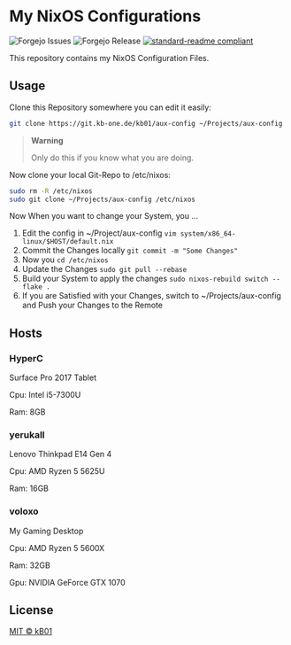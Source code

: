 # My NixOS Configurations

![Forgejo Issues](https://img.shields.io/gitea/issues/open/kb01/nix-config?gitea_url=https%3A%2F%2Fgit.kb-one.de)
![Forgejo Release](https://img.shields.io/gitea/v/release/kb01/nix-config?gitea_url=https%3A%2F%2Fgit.kb-one.de)
[![standard-readme compliant](https://img.shields.io/badge/readme%20style-standard-brightgreen.svg?style=flat-square)](https://github.com/RichardLitt/standard-readme)

This repository contains my NixOS Configuration Files.

## Usage
Clone this Repository somewhere you can edit it easily:
```bash
git clone https://git.kb-one.de/kb01/aux-config ~/Projects/aux-config
```

> **Warning**
>
> Only do this if you know what you are doing.

Now clone your local Git-Repo to /etc/nixos:
```bash
sudo rm -R /etc/nixos
sudo git clone ~/Projects/aux-config /etc/nixos
```

Now When you want to change your System, you ...
1. Edit the config in ~/Project/aux-config `vim system/x86_64-linux/$HOST/default.nix`
2. Commit the Changes locally `git commit -m "Some Changes"`
3. Now you `cd /etc/nixos`
4. Update the Changes `sudo git pull --rebase`
5. Build your System to apply the changes `sudo nixos-rebuild switch --flake .`
6. If you are Satisfied with your Changes, switch to ~/Projects/aux-config and Push your Changes to the Remote

## Hosts

### HyperC
Surface Pro 2017 Tablet

Cpu: Intel i5-7300U

Ram: 8GB

### yerukall
Lenovo Thinkpad E14 Gen 4

Cpu: AMD Ryzen 5 5625U

Ram: 16GB

### voloxo
My Gaming Desktop

Cpu: AMD Ryzen 5 5600X

Ram: 32GB

Gpu: NVIDIA GeForce GTX 1070

## License

[MIT © kB01](../LICENSE)
